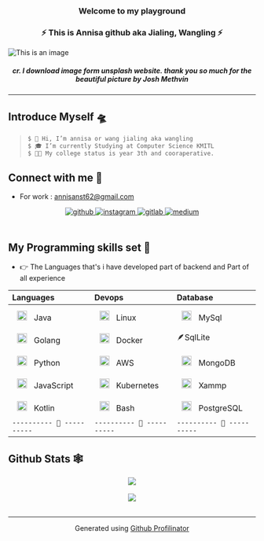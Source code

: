 <!-- ![exam-homer](https://media.giphy.com/media/IPbS5R4fSUl5S/giphy.gif) <br/> -->

### <div align="center">  Welcome to my playground </div>
### <div align="center"> ⚡ This is Annisa github aka Jialing, Wangling ⚡</div>
![This is an image](https://images.unsplash.com/photo-1561460651-6373ffda5a37?ixlib=rb-4.0.3&ixid=MnwxMjA3fDB8MHxwaG90by1wYWdlfHx8fGVufDB8fHx8&auto=format&fit=crop&w=2121&q=80)
##### <div align="center">cr. I download image form unsplash website. thank you so much for the beautiful picture by Josh Methvin</div>

----


## Introduce Myself 🛸

> ```bash 
>$ 👋 Hi, I’m annisa or wang jialing aka wangling 
>$ 🎓 I’m currently Studying at Computer Science KMITL 
>$ 👩‍💻 My college status is year 3th and cooraperative. 
> ```

## Connect with me 🐰  
- For work : annisanst62@gmail.com

<div align="center">
<a href="https://github.com/wanglingx" target="_blank">
<img src=https://img.shields.io/badge/github-%2324292e.svg?&style=for-the-badge&logo=github&logoColor=white alt=github style="margin-bottom: 5px;" />
</a>
<a href="https://instagram.com/nisaxnss" target="_blank">
<img src=https://img.shields.io/badge/instagram-%23000000.svg?&style=for-the-badge&logo=instagram&logoColor=white alt=instagram style="margin-bottom: 5px;" />
</a>
<a href="https://gitlab.com/nisa1681" target="_blank">
<img src=https://img.shields.io/badge/gitlab-330F63.svg?&style=for-the-badge&logo=gitlab&logoColor=white alt=gitlab style="margin-bottom: 5px;" />
</a>
<a href="https://medium.com/@shxoxo.sa0194" target="_blank">
<img src=https://img.shields.io/badge/medium-%23292929.svg?&style=for-the-badge&logo=medium&logoColor=white alt=medium style="margin-bottom: 5px;" />
</a>  
</div>  
  
<br/>  


## My Programming skills set 🪸

- 👉 The Languages that's i have developed part of backend and  Part of all experience


| Languages | Devops | Database |
| :---- | :----| :----
| <a href="https://www.java.com/" target="_blank"><img style="margin: 10px" src="https://profilinator.rishav.dev/skills-assets/java-original-wordmark.svg" alt="Java" height="20" /></a>  Java |   <a href="https://www.linux.org/" target="_blank"><img style="margin: 10px" src="https://profilinator.rishav.dev/skills-assets/linux-original.svg" alt="Linux" height="20" /></a>  Linux | <a href="https://www.mysql.com/" target="_blank"><img style="margin: 10px" src="https://profilinator.rishav.dev/skills-assets/mysql-original-wordmark.svg" alt="MySQL" height="20" /></a>  MySql |
| <a href="https://go.dev/" target="_blank"><img style="margin: 10px" src="https://profilinator.rishav.dev/skills-assets/go-original.svg" alt="Go" height="20" /></a> Golang   | <a href="https://www.docker.com/" target="_blank"><img style="margin: 10px" src="https://profilinator.rishav.dev/skills-assets/docker-original-wordmark.svg" alt="Docker" height="20" /></a>  Docker | 🪶SqlLite |
| <a href="https://www.python.org/" target="_blank"><img style="margin: 10px" src="https://profilinator.rishav.dev/skills-assets/python-original.svg" alt="Python" height="20" /></a>   Python | <a href="https://aws.amazon.com/" target="_blank"><img style="margin: 10px" src="https://profilinator.rishav.dev/skills-assets/amazonwebservices-original-wordmark.svg" alt="AWS" height="20" /></a>  AWS | <a href="https://www.mongodb.com/" target="_blank"><img style="margin: 10px" src="https://profilinator.rishav.dev/skills-assets/mongodb-original-wordmark.svg" alt="MongoDB" height="20" /></a>  MongoDB |
| <a href="https://www.javascript.com/" target="_blank"><img style="margin: 10px" src="https://profilinator.rishav.dev/skills-assets/javascript-original.svg" alt="JavaScript" height="20" /></a>   JavaScript | <a href="https://kubernetes.io/" target="_blank"><img style="margin: 10px" src="https://profilinator.rishav.dev/skills-assets/kubernetes-icon.svg" alt="Kubernetes" height="20" /></a>  Kubernetes |<a href="https://www.apachefriends.org/" target="_blank"><img style="margin: 10px" src="https://profilinator.rishav.dev/skills-assets/xampp.png" alt="XAMPP" height="20" /></a>  Xammp |
| <a href="https://kotlinlang.org/" target="_blank"><img style="margin: 10px" src="https://profilinator.rishav.dev/skills-assets/kotlinlang-icon.svg" alt="Kotlin" height="20" /></a>   Kotlin | <a href="https://www.gnu.org/software/bash/" target="_blank"><img style="margin: 10px" src="https://profilinator.rishav.dev/skills-assets/gnu_bash-icon.svg" alt="Bash" height="20" /></a>  Bash | <a href="https://www.postgresql.org/" target="_blank"><img style="margin: 10px" src="https://profilinator.rishav.dev/skills-assets/postgresql-original-wordmark.svg" alt="PostgreSQL" height="20" /></a>  PostgreSQL | 
| `---------- 🐯 ----------`  | `---------- 🦁 ----------` | `---------- 🐰 ----------` |


 
## Github Stats 🕸️
<div align="center"><img src="https://github-readme-stats.vercel.app/api?username=wanglingx&show_icons=true&count_private=true&hide_border=true" align="center" /></div>  

<br/>  

<div align="center">
<img src="https://komarev.com/ghpvc/?username=wanglingx&&style=flat-square" align="center" />
</div>  
  
<br/>  

----
<div align="center">Generated using <a href="https://profilinator.rishav.dev/" target="_blank">Github Profilinator</a></div>
<!---
wanglingx/wanglingx is a ✨ special ✨ repository because its `README.md` (this file) appears on your GitHub profile.
You can click the Preview link to take a look at your changes.
--->
